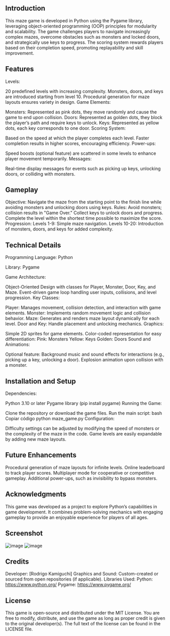 ## Introduction
This maze game is developed in Python using the Pygame library, leveraging object-oriented programming (OOP) principles for modularity and scalability. The game challenges players to navigate increasingly complex mazes, overcome obstacles such as monsters and locked doors, and strategically use keys to progress. The scoring system rewards players based on their completion speed, promoting replayability and skill improvement.

## Features
Levels:

20 predefined levels with increasing complexity.
Monsters, doors, and keys are introduced starting from level 10.
Procedural generation for maze layouts ensures variety in design.
Game Elements:

Monsters: Represented as pink dots, they move randomly and cause the game to end upon collision.
Doors: Represented as golden dots, they block the player’s path and require keys to unlock.
Keys: Represented as yellow dots, each key corresponds to one door.
Scoring System:

Based on the speed at which the player completes each level.
Faster completion results in higher scores, encouraging efficiency.
Power-ups:

Speed boosts (optional feature) are scattered in some levels to enhance player movement temporarily.
Messages:

Real-time display messages for events such as picking up keys, unlocking doors, or colliding with monsters.
## Gameplay
Objective: Navigate the maze from the starting point to the finish line while avoiding monsters and unlocking doors using keys.
Rules:
Avoid monsters; collision results in "Game Over."
Collect keys to unlock doors and progress.
Complete the level within the shortest time possible to maximize the score.
Progression:
Levels 1-9: Simple maze navigation.
Levels 10-20: Introduction of monsters, doors, and keys for added complexity.
## Technical Details
Programming Language: Python

Library: Pygame

Game Architecture:

Object-Oriented Design with classes for Player, Monster, Door, Key, and Maze.
Event-driven game loop handling user inputs, collisions, and level progression.
Key Classes:

Player: Manages movement, collision detection, and interaction with game elements.
Monster: Implements random movement logic and collision behavior.
Maze: Generates and renders maze layout dynamically for each level.
Door and Key: Handle placement and unlocking mechanics.
Graphics:

Simple 2D sprites for game elements.
Color-coded representation for easy differentiation:
Pink: Monsters
Yellow: Keys
Golden: Doors
Sound and Animations:

Optional feature: Background music and sound effects for interactions (e.g., picking up a key, unlocking a door).
Explosion animation upon collision with a monster.
## Installation and Setup
Dependencies:

Python 3.10 or later
Pygame library (pip install pygame)
Running the Game:

Clone the repository or download the game files.
Run the main script:
bash
Copiar código
python maze_game.py
Configuration:

Difficulty settings can be adjusted by modifying the speed of monsters or the complexity of the maze in the code.
Game levels are easily expandable by adding new maze layouts.
## Future Enhancements
Procedural generation of maze layouts for infinite levels.
Online leaderboard to track player scores.
Multiplayer mode for cooperative or competitive gameplay.
Additional power-ups, such as invisibility to bypass monsters.
## Acknowledgments
This game was developed as a project to explore Python’s capabilities in game development. It combines problem-solving mechanics with engaging gameplay to provide an enjoyable experience for players of all ages.

## Screenshot

![image](https://github.com/user-attachments/assets/c374cf3a-b09d-4a09-94b9-d1d9ccd58057)
![image](https://github.com/user-attachments/assets/766b12ed-a88f-4cc5-ae81-08577f9c6acf)

## Credits
Developer: [Rodrigo Kamiguchi]
Graphics and Sound: Custom-created or sourced from open repositories (if applicable).
Libraries Used:
Python: https://www.python.org/
Pygame: https://www.pygame.org/
## License
This game is open-source and distributed under the MIT License. You are free to modify, distribute, and use the game as long as proper credit is given to the original developer(s). The full text of the license can be found in the LICENSE file.




